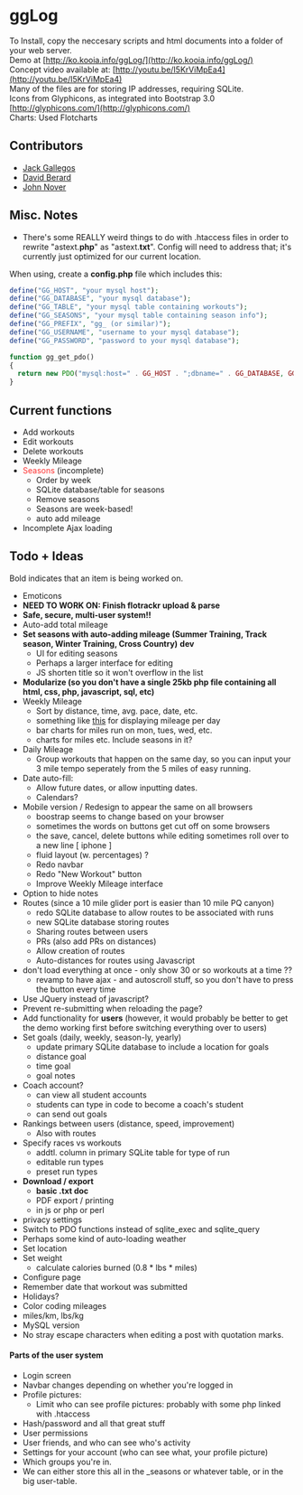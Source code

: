 # ggLog

To Install, copy the neccesary scripts and html documents into a folder of your web server.  
Demo at [http://ko.kooia.info/ggLog/](http://ko.kooia.info/ggLog/)  
Concept video available at: [http://youtu.be/I5KrViMpEa4](http://youtu.be/I5KrViMpEa4)  
Many of the files are for storing IP addresses, requiring SQLite.  
Icons from Glyphicons, as integrated into Bootstrap 3.0 [http://glyphicons.com/](http://glyphicons.com/)  
Charts: Used Flotcharts

## Contributors

* [Jack Gallegos](https://github.com/Jeak)
* [David Berard](https://github.com/davidberard98)
* [John Nover](http://gglog.xyz/special.php)

## Misc. Notes

* There's some REALLY weird things to do with .htaccess files in order to rewrite "astext.__php__" as "astext.__txt__".  Config will need to address that; it's currently just optimized for our current location.

When using, create a __config.php__ file which includes this:

```php
define("GG_HOST", "your mysql host");
define("GG_DATABASE", "your mysql database");
define("GG_TABLE", "your mysql table containing workouts");
define("GG_SEASONS", "your mysql table containing season info");
define("GG_PREFIX", "gg_ (or similar)");
define("GG_USERNAME", "username to your mysql database");
define("GG_PASSWORD", "password to your mysql database");

function gg_get_pdo()
{
  return new PDO("mysql:host=" . GG_HOST . ";dbname=" . GG_DATABASE, GG_USERNAME, GG_PASSWORD );
}
```

## Current functions
* Add workouts
* Edit workouts
* Delete workouts
* Weekly Mileage
* <span style="color:#F33;">Seasons</span> (incomplete)
    + Order by week
    + SQLite database/table for seasons
    + Remove seasons
    + Seasons are week-based!
    + auto add mileage
* Incomplete Ajax loading

## Todo + Ideas

Bold indicates that an item is being worked on.

* Emoticons
* __NEED TO WORK ON: Finish flotrackr upload & parse__
* __Safe, secure, multi-user system!!__
* Auto-add total mileage
* __Set seasons with auto-adding mileage (Summer Training, Track season, Winter Training, Cross Country)__ __dev__
    + UI for editing seasons
    + Perhaps a larger interface for editing
    + JS shorten title so it won't overflow in the list
* __Modularize (so you don't have a single 25kb php file containing all html, css, php, javascript, sql, etc)__
* Weekly Mileage
    + Sort by distance, time, avg. pace, date, etc.
    + something like [this](http://bl.ocks.org/mbostock/4063318) for displaying mileage per day
    + bar charts for miles run on mon, tues, wed, etc.
    + charts for miles etc.  Include seasons in it?
* Daily Mileage
    + Group workouts that happen on the same day, so you can input your 3 mile tempo seperately from the 5 miles of easy running.
* Date auto-fill:
    + Allow future dates, or allow inputting dates.
    + Calendars?
* Mobile version / Redesign to appear the same on all browsers
    + boostrap seems to change based on your browser
    + sometimes the words on buttons get cut off on some browsers
    + the save, cancel, delete buttons while editing sometimes roll over to a new line [ iphone ]
    + fluid layout (w. percentages) ?
    + Redo navbar
    + Redo "New Workout" button
    + Improve Weekly Mileage interface
* Option to hide notes
* Routes (since a 10 mile glider port is easier than 10 mile PQ canyon)
    + redo SQLite database to allow routes to be associated with runs
    + new SQLite database storing routes
    + Sharing routes between users
    + PRs (also add PRs on distances)
    + Allow creation of routes
    + Auto-distances for routes using Javascript
* don't load everything at once - only show 30 or so workouts at a time ??
    + revamp to have ajax - and autoscroll stuff, so you don't have to press the button every time
* Use JQuery instead of javascript?
* Prevent re-submitting when reloading the page?
* Add functionality for **users** (however, it would probably be better to get the demo working first before switching everything over to users)
* Set goals (daily, weekly, season-ly, yearly)
    + update primary SQLite database to include a location for goals
    + distance goal
    + time goal
    + goal notes
* Coach account?
    + can view all student accounts
    + students can type in code to become a coach's student
    + can send out goals
* Rankings between users (distance, speed, improvement)
    + Also with routes
* Specify races vs workouts
    + addtl. column in primary SQLite table for type of run
    + editable run types
    + preset run types
* __Download / export__
    + __basic .txt doc__
    + PDF export / printing
    + in js or php or perl
* privacy settings
* Switch to PDO functions instead of sqlite\_exec and sqlite\_query
* Perhaps some kind of auto-loading weather
* Set location
* Set weight
    + calculate calories burned (0.8 &#42; lbs &#42; miles)
* Configure page
* Remember date that workout was submitted
* Holidays?
* Color coding mileages
* miles/km, lbs/kg
* MySQL version
* No stray escape characters when editing a post with quotation marks.

#### Parts of the user system
* Login screen
* Navbar changes depending on whether you're logged in
* Profile pictures:
  + Limit who can see profile pictures: probably with some php linked with .htaccess
* Hash/password and all that great stuff
* User permissions
* User friends, and who can see who's activity
* Settings for your account (who can see what, your profile picture)
* Which groups you're in.
* We can either store this all in the &#95;seasons or whatever table, or in the big user-table.
